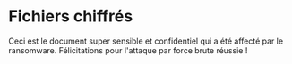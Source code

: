 # Fichiers chiffrés

Ceci est le document super sensible et confidentiel qui a été affecté par le ransomware. Félicitations pour l'attaque par force brute réussie !